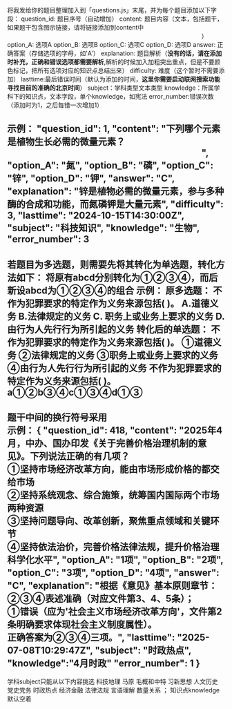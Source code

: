 将我发给你的题目整理加入到「questions.js」末尾，并为每个题目添加以下字段：
question_id: 题目序号（自动增加）
content: 题目内容（文本，包括题干，如果题干包含图示链接，请将链接添加到content中<img width='450'  />）
option_A: 选项A
option_B: 选项B
option_C: 选项C
option_D: 选项D
answer: 正确答案（存储选项的字母，如'A'）
explanation: 题目解析（**没有的话，请在添加时补充，正确和错误选项都需要解析**,解析的时候加入加粗突出重点，但是不要颜色标记，把所有选项对应的知识点总结出来）
difficulty: 难度（这个暂时不需要添加）
lasttime:最后错误时间（默认为添加的时间，**这里你需要启动联网搜索功能寻找目前的准确的北京时间**）
subject：学科类型文本类型
knowledge：所属学科下的知识点，文本字段，单个knowledge，如宪法
error_number:错误次数（添加时为1，之后每错一次增加1）

示例：
    "question_id": 1,
    "content": "下列哪个元素是植物生长必需的微量元素？<img width='450'  />",
    "option_A": "氮",
    "option_B": "磷",
    "option_C": "锌",
    "option_D": "钾",
    "answer": "C",
    "explanation": "锌是植物必需的微量元素，参与多种酶的合成和功能，而氮磷钾是大量元素",
    "difficulty": 3,
    "lasttime": "2024-10-15T14:30:00Z",
    "subject": "科技知识",
    "knowledge": "生物",
    "error_number": 3
---
若题目为多选题，则需要先将其转化为单选题，转化方法如下：
将原有abcd分别转化为①②③④，而后新设abcd为①②③④的组合
示例：
原多选题：
不作为犯罪要求的特定作为义务来源包括(    )。
A.道德义务                            B.法律规定的义务
C. 职务上或业务上要求的义务            D.由行为人先行行为所引起的义务
转化后的单选题：
不作为犯罪要求的特定作为义务来源包括(    )。
①道德义务                           ②法律规定的义务
③职务上或业务上要求的义务           ④由行为人先行行为所引起的义务
不作为犯罪要求的特定作为义务来源包括(    )。
a①②b③④c①③④d①③
---
题干中间的换行符号采用<br  />
示例：
{
    "question_id": 418,
    "content": "2025年4月，中办、国办印发《关于完善价格治理机制的意见》。下列说法正确的有几项？<br  />①坚持市场经济改革方向，能由市场形成价格的都交给市场<br  />②坚持系统观念、综合施策，统筹国内国际两个市场两种资源<br  />③坚持问题导向、改革创新，聚焦重点领域和关键环节<br  />④坚持依法治价，完善价格法律法规，提升价格治理科学化水平",
    "option_A": "1项",
    "option_B": "2项",
    "option_C": "3项",
    "option_D": "4项",
    "answer": "C",
    "explanation": "根据《意见》基本原则章节：<br  />②③④表述准确（对应文件第3、4、5条）；<br  />①错误（应为'社会主义市场经济改革方向'，文件第2条明确要求体现社会主义制度属性）。<br  />正确答案为②③④三项。",
    "lasttime": "2025-07-08T10:29:47Z",
    "subject": "时政热点",
    "knowledge":"4月时政"
    "error_number": 1
}
---
学科subject只能从以下内容挑选
科技地理
马原
毛概和中特
习新思想
人文历史
党史党务
时政热点
经济金融
法律法规
言语理解
数量关系
；
知识点knowledge默认空着